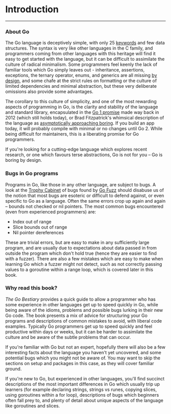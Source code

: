 # Introduction

---

### About Go

The Go language is deceptively simple, with only 25 [keywords](https://golang.org/ref/spec#Keywords) and few data structures. The syntax is very like other languages in the C family, and programmers coming from other languages with this heritage will find it easy to get started with the language, but it can be difficult to assimilate the culture of radical minimalism. Some programmers feel keenly the lack of familiar tools which Go simply leaves out - inheritance, assertions, exceptions, the ternary operator, enums, and generics are all missing [by design](https://golang.org/doc/faq#Why_doesnt_Go_have_feature_X), and some chafe at the strict rules on formatting or the culture of limited dependencies and minimal abstraction, but these very deliberate omissions also provide some advantages.

The corollary to this culture of simplicity, and one of the most rewarding aspects of programming in Go, is the clarity and stability of the language and standard library, encapsulated in the [Go 1 promise](https://golang.org/doc/go1compat) made way back in 2012 \(which still holds today\), or Brad Fitzpatrick's whimsical description of the language as [asymptotically approaching boring](https://golangnews.com/stories/845-video-introducing-go-1.6-asymptotically-approaching-boring-by-brad-fitzpatrick). If you build an app today, it will probably compile with minimal or no changes until Go 2. While being difficult for maintainers, this is a liberating promise for Go programmers.

If you're looking for a cutting-edge language which explores recent research, or one which favours terse abstractions, Go is not for you – Go is boring by design.

### Bugs in Go programs

Programs in Go, like those in any other language, are subject to bugs. A look at the [Trophy Cabinet](https://github.com/dvyukov/go-fuzz#trophies) of bugs found by [Go Fuzz](https://github.com/dvyukov/go-fuzz) should disabuse us of the notion that most bugs are esoteric or difficult to defend against, or even specific to Go as a language. Often the same errors crop up again and again – bounds not checked or nil pointers. The most common bugs encountered \(even from experienced programmers\) are:

* Index out of range 
* Slice bounds out of range
* Nil pointer dereferences

These are trivial errors, but are easy to make in any sufficiently large program, and are usually due to expectations about data passed in from outside the program which don't hold true \(hence they are easier to find with a fuzzer\). There are also a few mistakes which are easy to make when learning Go which a fuzzer might not detect, such as not correctly passing values to a goroutine within a range loop, which is covered later in this book.

### Why read this book?

_The Go Bestiary_ provides a quick guide to allow a programmer who has some experience in other languages get up to speed quickly in Go, while being aware of the idioms, problems and possible bugs lurking in their new Go code. The book presents a mix of advice for structuring your Go programs and descriptions of common mistakes to avoid, with liberal code examples. Typically Go programmers get up to speed quickly and feel productive within days or weeks, but it can be harder to assimilate the culture and be aware of the subtle problems that can occur. 

If you're familiar with Go but not an expert, hopefully there will also be a few interesting facts about the language you haven't yet uncovered, and some potential bugs which you might not be aware of. You may want to skip the sections on setup and packages in this case, as they will cover familiar ground.

If you're new to Go, but experienced in other languages, you'll find succinct descriptions of the most important differences in Go which usually trip up learners \(for example declaring strings, strings vs runes, copying slices, using goroutines within a for loop\), descriptions of bugs which beginners often fall prey to, and plenty of detail about unique aspects of the language like goroutines and slices.

